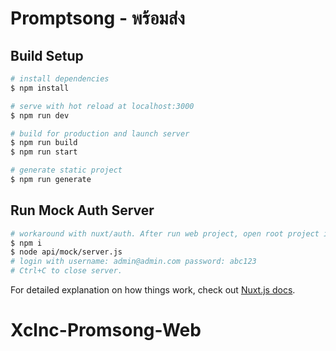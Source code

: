 # Promptsong - พร้อมส่ง

## Build Setup

```bash
# install dependencies
$ npm install

# serve with hot reload at localhost:3000
$ npm run dev

# build for production and launch server
$ npm run build
$ npm run start

# generate static project
$ npm run generate
```

## Run Mock Auth Server

```bash
# workaround with nuxt/auth. After run web project, open root project in other window and run script below
$ npm i
$ node api/mock/server.js
# login with username: admin@admin.com password: abc123
# Ctrl+C to close server.
```

For detailed explanation on how things work, check out [Nuxt.js docs](https://nuxtjs.org).
# Xclnc-Promsong-Web
